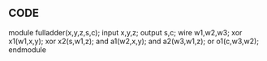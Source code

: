 ## CODE 

module fulladder(x,y,z,s,c);
input x,y,z;
output s,c;
wire w1,w2,w3;
xor x1(w1,x,y);
xor x2(s,w1,z);
and a1(w2,x,y);
and a2(w3,w1,z);
or o1(c,w3,w2);
endmodule

